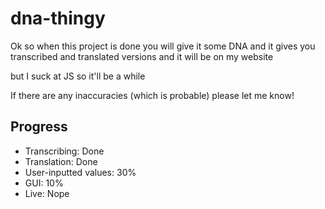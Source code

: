 # dna-thingy
Ok so when this project is done you will give it some DNA and it gives you transcribed and translated versions and it will be on my website

but I suck at JS so it'll be a while

If there are any inaccuracies (which is probable) please let me know!

## Progress
* Transcribing: Done
* Translation: Done
* User-inputted values: 30%
* GUI: 10%
* Live: Nope
